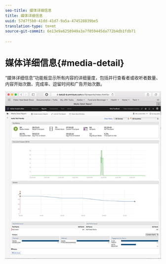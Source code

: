```yaml
---
seo-title: 媒体详细信息
title: 媒体详细信息
uuid: 57d7f5b0-41dd-41d7-9a5a-474528839be5
translation-type: tm+mt
source-git-commit: 6e13e9a6250949a3a7f059445da772b4db1fdb71

---
```



# 媒体详细信息{#media-detail}

“媒体详细信息”功能板显示所有内容的详细量度，包括并行查看者或收听者数量、内容开始次数、完成率、逗留时间和广告开始次数。

![](assets/media_detail.png)

